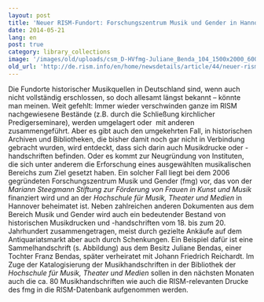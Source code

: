 ```yaml
---
layout: post
title: 'Neuer RISM-Fundort: Forschungszentrum Musik und Gender in Hannover (D-HVfmg)'
date: 2014-05-21
lang: en
post: true
category: library_collections
image: '/images/old/uploads/csm_D-HVfmg-Juliane_Benda_104_1500x2000_600KB_be8c460adf.jpg'
old_url: 'http://de.rism.info/en/home/newsdetails/article/44/neuer-rism-fundort-forschungszentrum-musik-und-gender-in-hannover-d-hvfmg.html'
---
```


<!-- Handschriftliche Liedersammlung, [um 1790], Archiv fmg (Foto: Karina Seefeldt) -->

Die Fundorte historischer Musikquellen in Deutschland sind, wenn auch nicht vollständig erschlossen, so doch allesamt längst bekannt – könnte man meinen. Weit gefehlt: Immer wieder verschwinden ganze im RISM nachgewiesene Bestände (z.B. durch die Schließung kirchlicher Predigerseminare), werden umgelagert oder&nbsp; mit anderen zusammengeführt. Aber es gibt auch den umgekehrten Fall, in historischen Archiven und Bibliotheken, die bisher damit noch gar nicht in Verbindung gebracht wurden, wird entdeckt, dass sich darin auch Musikdrucke oder -handschriften befinden. Oder es kommt zur Neugründung von Instituten, die sich unter anderem die Erforschung eines ausgewählten musikalischen Bereichs zum Ziel gesetzt haben. Ein solcher Fall liegt bei dem 2006 gegründeten Forschungszentrum Musik und Gender (fmg) vor, das von der _Mariann Steegmann Stiftung zur Förderung von Frauen in Kunst und Musik_ finanziert wird und an der _Hochschule für Musik, Theater und Medien_ in Hannover beheimatet ist. Neben zahlreichen anderen Dokumenten aus dem Bereich Musik und Gender wird auch ein bedeutender Bestand von historischen Musikdrucken und -handschriften vom 18. bis zum 20. Jahrhundert zusammengetragen, meist durch gezielte Ankäufe auf dem Antiquariatsmarkt aber auch durch Schenkungen. Ein Beispiel dafür ist eine Sammelhandschrift (s. Abbildung) aus dem Besitz Juliane Bendas, einer Tochter Franz Bendas, später verheiratet mit Johann Friedrich Reichardt. Im Zuge der Katalogisierung der Musikhandschriften in der Bibliothek der _Hochschule für Musik, Theater und Medien_ sollen in den nächsten Monaten auch die ca. 80 Musikhandschriften wie auch die RISM-relevanten Drucke des fmg in die RISM-Datenbank aufgenommen werden.

